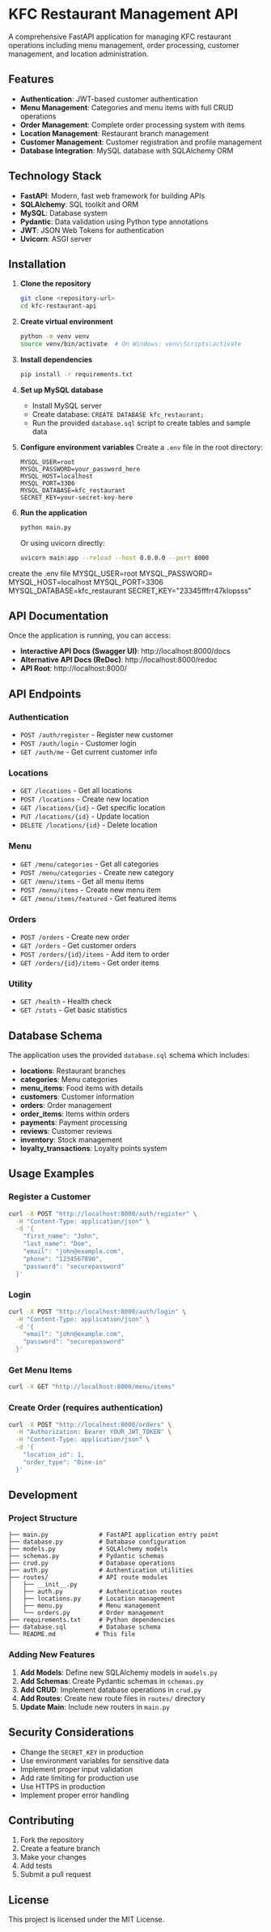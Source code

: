# KFC Restaurant Management API

A comprehensive FastAPI application for managing KFC restaurant operations including menu management, order processing, customer management, and location administration.

## Features

- **Authentication**: JWT-based customer authentication
- **Menu Management**: Categories and menu items with full CRUD operations
- **Order Management**: Complete order processing system with items
- **Location Management**: Restaurant branch management
- **Customer Management**: Customer registration and profile management
- **Database Integration**: MySQL database with SQLAlchemy ORM

## Technology Stack

- **FastAPI**: Modern, fast web framework for building APIs
- **SQLAlchemy**: SQL toolkit and ORM
- **MySQL**: Database system
- **Pydantic**: Data validation using Python type annotations
- **JWT**: JSON Web Tokens for authentication
- **Uvicorn**: ASGI server

## Installation

1. **Clone the repository**
   ```bash
   git clone <repository-url>
   cd kfc-restaurant-api
   ```

2. **Create virtual environment**
   ```bash
   python -m venv venv
   source venv/bin/activate  # On Windows: venv\Scripts\activate
   ```

3. **Install dependencies**
   ```bash
   pip install -r requirements.txt
   ```

4. **Set up MySQL database**
   - Install MySQL server
   - Create database: `CREATE DATABASE kfc_restaurant;`
   - Run the provided `database.sql` script to create tables and sample data

5. **Configure environment variables**
   Create a `.env` file in the root directory:
   ```env
   MYSQL_USER=root
   MYSQL_PASSWORD=your_password_here
   MYSQL_HOST=localhost
   MYSQL_PORT=3306
   MYSQL_DATABASE=kfc_restaurant
   SECRET_KEY=your-secret-key-here
   ```

6. **Run the application**
   ```bash
   python main.py
   ```
   Or using uvicorn directly:
   ```bash
   uvicorn main:app --reload --host 0.0.0.0 --port 8000
   ```
create the .env file 
 MYSQL_USER=root
   MYSQL_PASSWORD=
   MYSQL_HOST=localhost
   MYSQL_PORT=3306
   MYSQL_DATABASE=kfc_restaurant
   SECRET_KEY="23345fffrr47klopsss"
## API Documentation

Once the application is running, you can access:

- **Interactive API Docs (Swagger UI)**: http://localhost:8000/docs
- **Alternative API Docs (ReDoc)**: http://localhost:8000/redoc
- **API Root**: http://localhost:8000/

## API Endpoints

### Authentication
- `POST /auth/register` - Register new customer
- `POST /auth/login` - Customer login
- `GET /auth/me` - Get current customer info

### Locations
- `GET /locations` - Get all locations
- `POST /locations` - Create new location
- `GET /locations/{id}` - Get specific location
- `PUT /locations/{id}` - Update location
- `DELETE /locations/{id}` - Delete location

### Menu
- `GET /menu/categories` - Get all categories
- `POST /menu/categories` - Create new category
- `GET /menu/items` - Get all menu items
- `POST /menu/items` - Create new menu item
- `GET /menu/items/featured` - Get featured items

### Orders
- `POST /orders` - Create new order
- `GET /orders` - Get customer orders
- `POST /orders/{id}/items` - Add item to order
- `GET /orders/{id}/items` - Get order items

### Utility
- `GET /health` - Health check
- `GET /stats` - Get basic statistics

## Database Schema

The application uses the provided `database.sql` schema which includes:

- **locations**: Restaurant branches
- **categories**: Menu categories
- **menu_items**: Food items with details
- **customers**: Customer information
- **orders**: Order management
- **order_items**: Items within orders
- **payments**: Payment processing
- **reviews**: Customer reviews
- **inventory**: Stock management
- **loyalty_transactions**: Loyalty points system

## Usage Examples

### Register a Customer
```bash
curl -X POST "http://localhost:8000/auth/register" \
  -H "Content-Type: application/json" \
  -d '{
    "first_name": "John",
    "last_name": "Doe",
    "email": "john@example.com",
    "phone": "1234567890",
    "password": "securepassword"
  }'
```

### Login
```bash
curl -X POST "http://localhost:8000/auth/login" \
  -H "Content-Type: application/json" \
  -d '{
    "email": "john@example.com",
    "password": "securepassword"
  }'
```

### Get Menu Items
```bash
curl -X GET "http://localhost:8000/menu/items"
```

### Create Order (requires authentication)
```bash
curl -X POST "http://localhost:8000/orders" \
  -H "Authorization: Bearer YOUR_JWT_TOKEN" \
  -H "Content-Type: application/json" \
  -d '{
    "location_id": 1,
    "order_type": "Dine-in"
  }'
```

## Development

### Project Structure
```
├── main.py              # FastAPI application entry point
├── database.py          # Database configuration
├── models.py            # SQLAlchemy models
├── schemas.py           # Pydantic schemas
├── crud.py              # Database operations
├── auth.py              # Authentication utilities
├── routes/              # API route modules
│   ├── __init__.py
│   ├── auth.py          # Authentication routes
│   ├── locations.py     # Location management
│   ├── menu.py          # Menu management
│   └── orders.py        # Order management
├── requirements.txt     # Python dependencies
├── database.sql         # Database schema
└── README.md           # This file
```

### Adding New Features

1. **Add Models**: Define new SQLAlchemy models in `models.py`
2. **Add Schemas**: Create Pydantic schemas in `schemas.py`
3. **Add CRUD**: Implement database operations in `crud.py`
4. **Add Routes**: Create new route files in `routes/` directory
5. **Update Main**: Include new routers in `main.py`

## Security Considerations

- Change the `SECRET_KEY` in production
- Use environment variables for sensitive data
- Implement proper input validation
- Add rate limiting for production use
- Use HTTPS in production
- Implement proper error handling

## Contributing

1. Fork the repository
2. Create a feature branch
3. Make your changes
4. Add tests
5. Submit a pull request

## License

This project is licensed under the MIT License. 